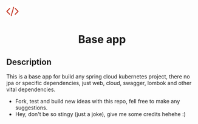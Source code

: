 ![Code icon](https://raw.githubusercontent.com/Deimos177/live-coding-apps/main/code%20icon.png)

<h1 align="center"> <strong>Base app</strong> </h1>

<h2> <strong>Description</strong> </h2>

<p> This is a base app for build any spring cloud kubernetes project, there no jpa or specific dependencies, just web, cloud, swagger, lombok and other vital dependencies.
</p>

* Fork, test and build new ideas with this repo, fell free to make any suggestions.
* Hey, don't be so stingy (just a joke), give me some credits hehehe :)
